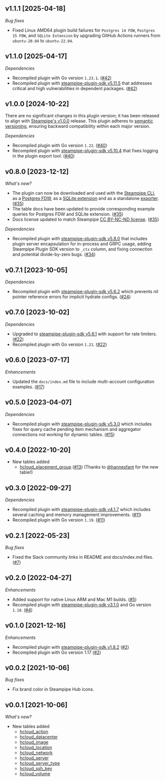 ## v1.1.1 [2025-04-18]

_Bug fixes_

- Fixed Linux AMD64 plugin build failures for `Postgres 14 FDW`, `Postgres 15 FDW`, and `SQLite Extension` by upgrading GitHub Actions runners from `ubuntu-20.04` to `ubuntu-22.04`.

## v1.1.0 [2025-04-17]

_Dependencies_

- Recompiled plugin with Go version `1.23.1`. ([#42](https://github.com/turbot/steampipe-plugin-hcloud/pull/42))
- Recompiled plugin with [steampipe-plugin-sdk v5.11.5](https://github.com/turbot/steampipe-plugin-sdk/blob/v5.11.5/CHANGELOG.md#v5115-2025-03-31) that addresses critical and high vulnerabilities in dependent packages. ([#42](https://github.com/turbot/steampipe-plugin-hcloud/pull/42))

## v1.0.0 [2024-10-22]

There are no significant changes in this plugin version; it has been released to align with [Steampipe's v1.0.0](https://steampipe.io/changelog/steampipe-cli-v1-0-0) release. This plugin adheres to [semantic versioning](https://semver.org/#semantic-versioning-specification-semver), ensuring backward compatibility within each major version.

_Dependencies_

- Recompiled plugin with Go version `1.22`. ([#40](https://github.com/turbot/steampipe-plugin-hcloud/pull/40))
- Recompiled plugin with [steampipe-plugin-sdk v5.10.4](https://github.com/turbot/steampipe-plugin-sdk/blob/develop/CHANGELOG.md#v5104-2024-08-29) that fixes logging in the plugin export tool. ([#40](https://github.com/turbot/steampipe-plugin-hcloud/pull/40))

## v0.8.0 [2023-12-12]

_What's new?_

- The plugin can now be downloaded and used with the [Steampipe CLI](https://steampipe.io/docs), as a [Postgres FDW](https://steampipe.io/docs/steampipe_postgres/overview), as a [SQLite extension](https://steampipe.io/docs//steampipe_sqlite/overview) and as a standalone [exporter](https://steampipe.io/docs/steampipe_export/overview). ([#35](https://github.com/turbot/steampipe-plugin-hcloud/pull/35))
- The table docs have been updated to provide corresponding example queries for Postgres FDW and SQLite extension. ([#35](https://github.com/turbot/steampipe-plugin-hcloud/pull/35))
- Docs license updated to match Steampipe [CC BY-NC-ND license](https://github.com/turbot/steampipe-plugin-hcloud/blob/main/docs/LICENSE). ([#35](https://github.com/turbot/steampipe-plugin-hcloud/pull/35))

_Dependencies_

- Recompiled plugin with [steampipe-plugin-sdk v5.8.0](https://github.com/turbot/steampipe-plugin-sdk/blob/main/CHANGELOG.md#v580-2023-12-11) that includes plugin server encapsulation for in-process and GRPC usage, adding Steampipe Plugin SDK version to `_ctx` column, and fixing connection and potential divide-by-zero bugs. ([#34](https://github.com/turbot/steampipe-plugin-hcloud/pull/34))

## v0.7.1 [2023-10-05]

_Dependencies_

- Recompiled plugin with [steampipe-plugin-sdk v5.6.2](https://github.com/turbot/steampipe-plugin-sdk/blob/main/CHANGELOG.md#v562-2023-10-03) which prevents nil pointer reference errors for implicit hydrate configs. ([#24](https://github.com/turbot/steampipe-plugin-hcloud/pull/24))

## v0.7.0 [2023-10-02]

_Dependencies_

- Upgraded to [steampipe-plugin-sdk v5.6.1](https://github.com/turbot/steampipe-plugin-sdk/blob/main/CHANGELOG.md#v561-2023-09-29) with support for rate limiters. ([#22](https://github.com/turbot/steampipe-plugin-hcloud/pull/22))
- Recompiled plugin with Go version `1.21`. ([#22](https://github.com/turbot/steampipe-plugin-hcloud/pull/22))

## v0.6.0 [2023-07-17]

_Enhancements_

- Updated the `docs/index.md` file to include multi-account configuration examples. ([#17](https://github.com/turbot/steampipe-plugin-hcloud/pull/17))

## v0.5.0 [2023-04-07]

_Dependencies_

- Recompiled plugin with [steampipe-plugin-sdk v5.3.0](https://github.com/turbot/steampipe-plugin-sdk/blob/main/CHANGELOG.md#v530-2023-03-16) which includes fixes for query cache pending item mechanism and aggregator connections not working for dynamic tables. ([#15](https://github.com/turbot/steampipe-plugin-hcloud/pull/15))

## v0.4.0 [2022-10-20]

- New tables added
  - [hcloud_placement_group](https://hub.steampipe.io/plugins/turbot/hcloud/tables/hcloud_placement_group) ([#13](https://github.com/turbot/steampipe-plugin-hcloud/pull/13)) (Thanks to [@hannesfant](https://github.com/hannesfant) for the new table!)

## v0.3.0 [2022-09-27]

_Dependencies_

- Recompiled plugin with [steampipe-plugin-sdk v4.1.7](https://github.com/turbot/steampipe-plugin-sdk/blob/main/CHANGELOG.md#v417-2022-09-08) which includes several caching and memory management improvements. ([#11](https://github.com/turbot/steampipe-plugin-hcloud/pull/11))
- Recompiled plugin with Go version `1.19`. ([#11](https://github.com/turbot/steampipe-plugin-hcloud/pull/11))

## v0.2.1 [2022-05-23]

_Bug fixes_

- Fixed the Slack community links in README and docs/index.md files. ([#7](https://github.com/turbot/steampipe-plugin-hcloud/pull/7))

## v0.2.0 [2022-04-27]

_Enhancements_

- Added support for native Linux ARM and Mac M1 builds. ([#5](https://github.com/turbot/steampipe-plugin-hcloud/pull/5))
- Recompiled plugin with [steampipe-plugin-sdk v3.1.0](https://github.com/turbot/steampipe-plugin-sdk/blob/main/CHANGELOG.md#v310--2022-03-30) and Go version `1.18`. ([#4](https://github.com/turbot/steampipe-plugin-hcloud/pull/4))

## v0.1.0 [2021-12-16]

_Enhancements_

- Recompiled plugin with [steampipe-plugin-sdk v1.8.2](https://github.com/turbot/steampipe-plugin-sdk/blob/main/CHANGELOG.md#v182--2021-11-22) ([#2](https://github.com/turbot/steampipe-plugin-hcloud/pull/2))
- Recompiled plugin with Go version 1.17 ([#2](https://github.com/turbot/steampipe-plugin-hcloud/pull/2))

## v0.0.2 [2021-10-06]

_Bug fixes_

- Fix brand color in Steampipe Hub icons.

## v0.0.1 [2021-10-06]

_What's new?_

- New tables added
  - [hcloud_action](https://hub.steampipe.io/plugins/turbot/hcloud/tables/hcloud_action)
  - [hcloud_datacenter](https://hub.steampipe.io/plugins/turbot/hcloud/tables/hcloud_datacenter)
  - [hcloud_image](https://hub.steampipe.io/plugins/turbot/hcloud/tables/hcloud_image)
  - [hcloud_location](https://hub.steampipe.io/plugins/turbot/hcloud/tables/hcloud_location)
  - [hcloud_network](https://hub.steampipe.io/plugins/turbot/hcloud/tables/hcloud_network)
  - [hcloud_server](https://hub.steampipe.io/plugins/turbot/hcloud/tables/hcloud_server)
  - [hcloud_server_type](https://hub.steampipe.io/plugins/turbot/hcloud/tables/hcloud_server_type)
  - [hcloud_ssh_key](https://hub.steampipe.io/plugins/turbot/hcloud/tables/hcloud_ssh_key)
  - [hcloud_volume](https://hub.steampipe.io/plugins/turbot/hcloud/tables/hcloud_volume)
